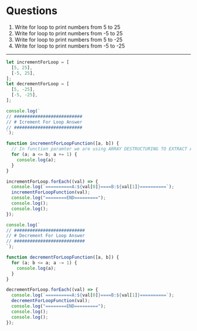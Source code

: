 # Questions

1. Write for loop to print numbers from 5 to 25
2. Write for loop to print numbers from -5 to 25
3. Write for loop to print numbers from 5 to -25
4. Write for loop to print numbers from -5 to -25
---

```js
let incrementForLoop = [
  [5, 25],
  [-5, 25],
];
let decrementForLoop = [
  [5, -25],
  [-5, -25],
];

console.log(`
// ##########################
// # Icrement For Loop Answer
// ##########################
`);

function incrementForLoopFunction([a, b]) {
  // In function paramter we are using ARRAY DESTRUCTURING TO EXTRACT ARRAY VALUES TO A AND B VARIABLE
  for (a; a <= b; a += 1) {
    console.log(a);
  }
}

incrementForLoop.forEach((val) => {
  console.log(`==========A:${val[0]}====B:${val[1]}==========`);
  incrementForLoopFunction(val);
  console.log("========END=========");
  console.log();
  console.log();
});

console.log(`
// ###########################
// # Decrement For Loop Answer
// ###########################
`);

function decrementForLoopFunction([a, b]) {
  for (a; b <= a; a -= 1) {
    console.log(a);
  }
}

decrementForLoop.forEach((val) => {
  console.log(`==========A:${val[0]}====B:${val[1]}==========`);
  decrementForLoopFunction(val);
  console.log("========END=========");
  console.log();
  console.log();
});

```
